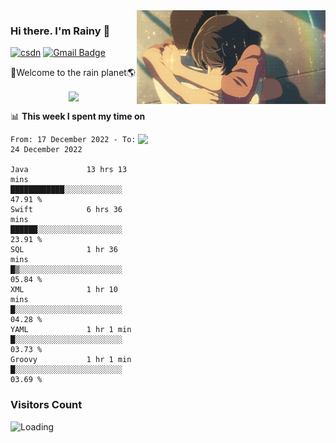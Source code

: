 <img  align='right' height="150" src="https://github.com/LikeRainDay/LikeRainDay/blob/master/pic/img_rain_1.gif?raw=true">



### Hi there. I'm Rainy :lemon:

[![csdn](https://img.shields.io/badge/-csdn-c14438?style=flat-square&logo=c&logoColor=white)](https://blog.csdn.net/qq_15807167)
[![Gmail Badge](https://img.shields.io/badge/-gmail-c14438?style=flat-square&logo=Gmail&logoColor=white&link=mailto:houshuai0816@gmail.com)](mailto:houshuai0816@gmail.com)

🚀Welcome to the rain planet🌎

<center>
<img align='center'  src="https://source.unsplash.com/random/1200x600">
</center>

📊 **This week I spent my time on**

<img align='right'   width="300" src="https://github-readme-stats.vercel.app/api?username=LikeRainDay&show_icons=true&title_color=fff&icon_color=79ff97&text_color=9f9f9f&bg_color=151515&count_private=true">

<!--START_SECTION:waka-->

```text
From: 17 December 2022 - To: 24 December 2022

Java             13 hrs 13 mins  ████████████░░░░░░░░░░░░░   47.91 %
Swift            6 hrs 36 mins   ██████░░░░░░░░░░░░░░░░░░░   23.91 %
SQL              1 hr 36 mins    █▒░░░░░░░░░░░░░░░░░░░░░░░   05.84 %
XML              1 hr 10 mins    █░░░░░░░░░░░░░░░░░░░░░░░░   04.28 %
YAML             1 hr 1 min      █░░░░░░░░░░░░░░░░░░░░░░░░   03.73 %
Groovy           1 hr 1 min      █░░░░░░░░░░░░░░░░░░░░░░░░   03.69 %
```

<!--END_SECTION:waka-->

### Visitors Count
<img align="left" src = "https://profile-counter.glitch.me/LikeRainDay/count.svg" alt ="Loading">
